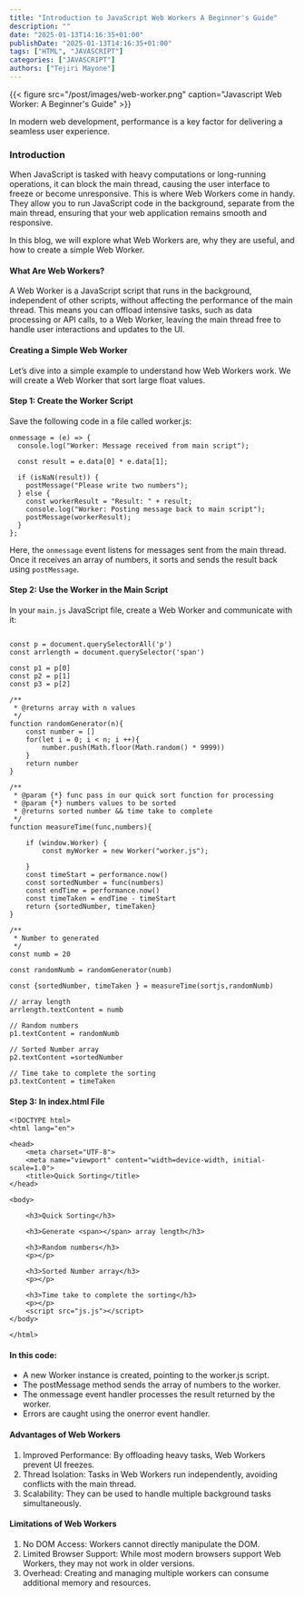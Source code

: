 ```yaml
---
title: "Introduction to JavaScript Web Workers A Beginner's Guide"
description: ""
date: "2025-01-13T14:16:35+01:00"
publishDate: "2025-01-13T14:16:35+01:00"
tags: ["HTML", "JAVASCRIPT"]
categories: ["JAVASCRIPT"]
authors: ["Tejiri Mayone"]
---
```


{{< figure src="/post/images/web-worker.png" caption="Javascript Web Worker: A Beginner's Guide" >}}

<!--more-->

In modern web development, performance is a key factor for delivering a seamless user experience.

### Introduction

When JavaScript is tasked with heavy computations or long-running operations, it can block the main thread, causing the user interface to freeze or become unresponsive. This is where Web Workers come in handy. They allow you to run JavaScript code in the background, separate from the main thread, ensuring that your web application remains smooth and responsive.

In this blog, we will explore what Web Workers are, why they are useful, and how to create a simple Web Worker.

#### What Are Web Workers?

A Web Worker is a JavaScript script that runs in the background, independent of other scripts, without affecting the performance of the main thread. This means you can offload intensive tasks, such as data processing or API calls, to a Web Worker, leaving the main thread free to handle user interactions and updates to the UI.

#### Creating a Simple Web Worker

Let’s dive into a simple example to understand how Web Workers work. We will create a Web Worker that sort large float values.

#### Step 1: Create the Worker Script

Save the following code in a file called worker.js:

```go-html-template
onmessage = (e) => {
  console.log("Worker: Message received from main script");

  const result = e.data[0] * e.data[1];

  if (isNaN(result)) {
    postMessage("Please write two numbers");
  } else {
    const workerResult = "Result: " + result;
    console.log("Worker: Posting message back to main script");
    postMessage(workerResult);
  }
};
```

Here, the `onmessage` event listens for messages sent from the main thread. Once it receives an array of numbers, it sorts and sends the result back using `postMessage`.

#### Step 2: Use the Worker in the Main Script

In your `main.js` JavaScript file, create a Web Worker and communicate with it:

```go-html-template

const p = document.querySelectorAll('p')
const arrlength = document.querySelector('span')

const p1 = p[0]
const p2 = p[1]
const p3 = p[2]

/**
 * @returns array with n values
 */
function randomGenerator(n){
    const number = []
    for(let i = 0; i < n; i ++){
        number.push(Math.floor(Math.random() * 9999))
    }
    return number
}

/**
 * @param {*} func pass in our quick sort function for processing
 * @param {*} numbers values to be sorted
 * @returns sorted number && time take to complete
 */
function measureTime(func,numbers){

    if (window.Worker) {
        const myWorker = new Worker("worker.js");

    }
    const timeStart = performance.now()
    const sortedNumber = func(numbers)
    const endTime = performance.now()
    const timeTaken = endTime - timeStart
    return {sortedNumber, timeTaken}
}

/**
 * Number to generated
 */
const numb = 20

const randomNumb = randomGenerator(numb)

const {sortedNumber, timeTaken } = measureTime(sortjs,randomNumb)

// array length
arrlength.textContent = numb

// Random numbers
p1.textContent = randomNumb

// Sorted Number array
p2.textContent =sortedNumber

// Time take to complete the sorting
p3.textContent = timeTaken
```

#### Step 3: In index.html File

```go-html-template
<!DOCTYPE html>
<html lang="en">

<head>
    <meta charset="UTF-8">
    <meta name="viewport" content="width=device-width, initial-scale=1.0">
    <title>Quick Sorting</title>
</head>

<body>

    <h3>Quick Sorting</h3>

    <h3>Generate <span></span> array length</h3>

    <h3>Random numbers</h3>
    <p></p>

    <h3>Sorted Number array</h3>
    <p></p>

    <h3>Time take to complete the sorting</h3>
    <p></p>
    <script src="js.js"></script>
</body>

</html>
```

#### In this code:

- A new Worker instance is created, pointing to the worker.js script.
- The postMessage method sends the array of numbers to the worker.
- The onmessage event handler processes the result returned by the worker.
- Errors are caught using the onerror event handler.

#### Advantages of Web Workers

1. Improved Performance: By offloading heavy tasks, Web Workers prevent UI freezes.
2. Thread Isolation: Tasks in Web Workers run independently, avoiding conflicts with the main thread.
3. Scalability: They can be used to handle multiple background tasks simultaneously.

#### Limitations of Web Workers

1. No DOM Access: Workers cannot directly manipulate the DOM.
2. Limited Browser Support: While most modern browsers support Web Workers, they may not work in older versions.
3. Overhead: Creating and managing multiple workers can consume additional memory and resources.
